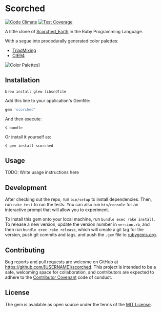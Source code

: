 # Scorched

[![Code Climate](https://codeclimate.com/github/jamesmoriarty/scorched-earth-rb/badges/gpa.svg)](https://codeclimate.com/github/jamesmoriarty/scorched-earth-rb) [![Test Coverage](https://codeclimate.com/github/jamesmoriarty/scorched-earth-rb/badges/coverage.svg)](https://codeclimate.com/github/jamesmoriarty/scorched-earth-rb/coverage)

A little clone of [Scorched_Earth](https://en.wikipedia.org/wiki/Scorched_Earth_&#40;video_game&#41;) in the Ruby Programming Language.

With a segue into procedurally generated color palettes:
- [TriadMixing](http://devmag.org.za/2012/07/29/how-to-choose-colours-procedurally-algorithms/)
- [CIE94](https://en.wikipedia.org/wiki/Color_difference#CIE94)

![Color Palettes](https://pbs.twimg.com/media/CsYukUuUMAECQG3.jpg)]

## Installation

```
brew install glew libsndfile
```

Add this line to your application's Gemfile:

```ruby
gem 'scorched'
```

And then execute:

    $ bundle

Or install it yourself as:

    $ gem install scorched

## Usage

TODO: Write usage instructions here

## Development

After checking out the repo, run `bin/setup` to install dependencies. Then, run `rake test` to run the tests. You can also run `bin/console` for an interactive prompt that will allow you to experiment.

To install this gem onto your local machine, run `bundle exec rake install`. To release a new version, update the version number in `version.rb`, and then run `bundle exec rake release`, which will create a git tag for the version, push git commits and tags, and push the `.gem` file to [rubygems.org](https://rubygems.org).

## Contributing

Bug reports and pull requests are welcome on GitHub at https://github.com/[USERNAME]/scorched. This project is intended to be a safe, welcoming space for collaboration, and contributors are expected to adhere to the [Contributor Covenant](http://contributor-covenant.org) code of conduct.


## License

The gem is available as open source under the terms of the [MIT License](http://opensource.org/licenses/MIT).
